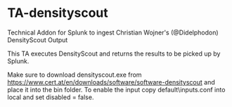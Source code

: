 # TA-densityscout
Technical Addon for Splunk to ingest Christian Wojner's (@Didelphodon) DensityScout Output

This TA executes DensityScout and returns the results to be picked up by Splunk.

Make sure to download densityscout.exe from https://www.cert.at/en/downloads/software/software-densityscout and place it into the bin folder.
To enable the input copy default\inputs.conf into local and set disabled = false.
